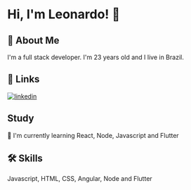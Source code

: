 
# Hi, I'm Leonardo! 👋


## 🚀 About Me
I'm a full stack developer. I'm 23 years old and I live in Brazil.


## 🔗 Links
[![linkedin](https://img.shields.io/badge/linkedin-0A66C2?style=for-the-badge&logo=linkedin&logoColor=white)](https://www.linkedin.com/in/leonardohandrade/)


## Study
🧠 I'm currently learning React, Node, Javascript and Flutter

## 🛠 Skills
Javascript, HTML, CSS, Angular, Node and Flutter

